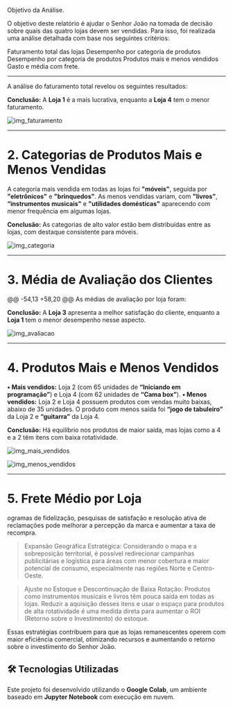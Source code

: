 Objetivo da Análise.

O objetivo deste relatório é ajudar o Senhor João na tomada de decisão sobre quais das quatro lojas devem ser vendidas. Para isso, foi realizada uma análise detalhada com base nos seguintes critérios:

Faturamento total das lojas
Desempenho por categoria de produtos
Desempenho por categoria de produtos
Produtos mais e menos vendidos
Gasto e média com frete.

***



A análise do faturamento total revelou os seguintes resultados:

**Conclusão:** A **Loja 1** é a mais lucrativa, enquanto a **Loja 4** tem o menor faturamento.

![img_faturamento](https://github.com/user-attachments/assets/017d1523-bb7d-4c58-8303-31e304823fb3)

________________________________________
# **2.** **Categorias de Produtos Mais e Menos Vendidas**

A categoria mais vendida em todas as lojas foi **"móveis"**, seguida por **"eletrônicos"** e **"brinquedos"**. As menos vendidas variam, com **"livros”**, **“instrumentos musicais"** e **"utilidades domésticas"** aparecendo com menor frequência em algumas lojas.

**Conclusão:** As categorias de alto valor estão bem distribuídas entre as lojas, com destaque consistente para móveis.

![img_categoria](https://github.com/user-attachments/assets/ece653e5-ccd4-4f76-b9ef-8d49ac92cfd1)

________________________________________
# **3. Média de Avaliação dos Clientes**

@@ -54,13 +58,20 @@ As médias de avaliação por loja foram:

**Conclusão:** A **Loja 3** apresenta a melhor satisfação do cliente, enquanto a **Loja 1** tem o menor desempenho nesse aspecto.

![img_avaliacao](https://github.com/user-attachments/assets/ec7b7bda-883a-4c1d-bc35-f6c022edbaea)

________________________________________
# **4. Produtos Mais e Menos Vendidos**

**• Mais vendidos:** Loja 2 (com 65 unidades de **“Iniciando em programação”**) e Loja 4 (com 62 unidades de **“Cama box”**).
**• Menos vendidos:** Loja 2 e Loja 4 possuem produtos com vendas muito baixas, abaixo de 35 unidades. O produto com menos saída foi **“jogo de tabuleiro”** da Loja 2 e **“guitarra”** da Loja 4.

**Conclusão:** Há equilíbrio nos produtos de maior saída, mas lojas como a 4 e a 2 têm itens com baixa rotatividade.

![img_mais_vendidos](https://github.com/user-attachments/assets/c60dc9f8-244d-4d97-b051-87546a49a09d)

![img_menos_vendidos](https://github.com/user-attachments/assets/62f02205-9d62-4aa2-9c86-b2af06f0a16d)

________________________________________
# **5. Frete Médio por Loja**
ogramas de fidelização, pesquisas de satisfação e resolução ativa de reclamações pode melhorar a percepção da marca e aumentar a taxa de recompra.

> Expansão Geográfica Estratégica: Considerando o mapa e a sobreposição territorial, é possível redirecionar campanhas publicitárias e logística para áreas com menor cobertura e maior potencial de consumo, especialmente nas regiões Norte e Centro-Oeste.

> Ajuste no Estoque e Descontinuação de Baixa Rotação: Produtos como instrumentos musicais e livros têm pouca saída em todas as lojas. Reduzir a aquisição desses itens e usar o espaço para produtos de alta rotatividade é uma medida direta para aumentar o ROI (Retorno sobre o Investimento) do estoque.

Essas estratégias contribuem para que as lojas remanescentes operem com maior eficiência comercial, otimizando recursos e aumentando o retorno sobre o investimento do Senhor João.


## 🛠️ Tecnologias Utilizadas

Este projeto foi desenvolvido utilizando o **Google Colab**, um ambiente baseado em **Jupyter Notebook** com execução em nuvem.  
